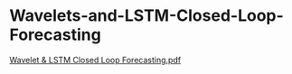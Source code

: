 # Wavelets-and-LSTM-Closed-Loop-Forecasting
[Wavelet & LSTM Closed Loop Forecasting.pdf](https://github.com/user-attachments/files/19925622/Wavelet.LSTM.Closed.Loop.Forecasting.pdf)
